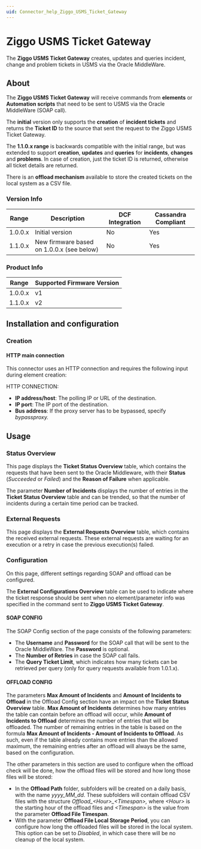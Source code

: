 ```yaml
---
uid: Connector_help_Ziggo_USMS_Ticket_Gateway
---
```


# Ziggo USMS Ticket Gateway

The **Ziggo USMS Ticket Gateway** creates, updates and queries incident, change and problem tickets in USMS via the Oracle MiddleWare.

## About

The **Ziggo USMS Ticket Gateway** will receive commands from **elements** or **Automation scripts** that need to be sent to USMS via the Oracle MiddleWare (SOAP call).

The **initial** version only supports the **creation** of **incident tickets** and returns the **Ticket ID** to the source that sent the request to the Ziggo USMS Ticket Gateway.

The **1.1.0.x range** is backwards compatible with the initial range, but was extended to support **creation**, **updates** and **queries** for **incidents**, **changes** and **problems**. In case of creation, just the ticket ID is returned, otherwise all ticket details are returned.

There is an **offload mechanism** available to store the created tickets on the local system as a CSV file.

### Version Info

| Range     | Description                               | DCF Integration     | Cassandra Compliant     |
|------------------|-------------------------------------------|---------------------|-------------------------|
| 1.0.0.x          | Initial version                           | No                  | Yes                     |
| 1.1.0.x          | New firmware based on 1.0.0.x (see below) | No                  | Yes                     |

### Product Info

| Range | Supported Firmware Version |
|------------------|-----------------------------|
| 1.0.0.x          | v1                          |
| 1.1.0.x          | v2                          |

## Installation and configuration

### Creation

#### HTTP main connection

This connector uses an HTTP connection and requires the following input during element creation:

HTTP CONNECTION:

- **IP address/host**: The polling IP or URL of the destination.
- **IP port**: The IP port of the destination.
- **Bus address**: If the proxy server has to be bypassed, specify *bypassproxy.*

## Usage

### Status Overview

This page displays the **Ticket Status Overview** table, which contains the requests that have been sent to the Oracle Middleware, with their **Status** (*Succeeded* or *Failed*) and the **Reason of Failure** when applicable.

The parameter **Number of Incidents** displays the number of entries in the **Ticket Status Overview** table and can be trended, so that the number of incidents during a certain time period can be tracked.

### External Requests

This page displays the **External Requests Overview** table, which contains the received external requests. These external requests are waiting for an execution or a retry in case the previous execution(s) failed.

### Configuration

On this page, different settings regarding SOAP and offload can be configured.

The **External Configurations Overview** table can be used to indicate where the ticket response should be sent when no element/parameter info was specified in the command sent to **Ziggo USMS Ticket Gateway**.

#### SOAP CONFIG

The SOAP Config section of the page consists of the following parameters:

- The **Username** and **Password** for the SOAP call that will be sent to the Oracle MiddleWare. The **Password** is optional.
- The **Number of Retries** in case the SOAP call fails.
- The **Query Ticket Limit**, which indicates how many tickets can be retrieved per query (only for query requests available from 1.0.1.x).

#### OFFLOAD CONFIG

The parameters **Max Amount of Incidents** and **Amount of Incidents to Offload** in the Offload Config section have an impact on the **Ticket Status Overview** table. **Max Amount of Incidents** determines how many entries the table can contain before an offload will occur, while **Amount of Incidents to Offload** determines the number of entries that will be offloaded. The number of remaining entries in the table is based on the formula **Max Amount of Incidents - Amount of Incidents to Offload**. As such, even if the table already contains more entries than the allowed maximum, the remaining entries after an offload will always be the same, based on the configuration.

The other parameters in this section are used to configure when the offload check will be done, how the offload files will be stored and how long those files will be stored:

- In the **Offload Path** folder, subfolders will be created on a daily basis, with the name *yyyy_MM_dd*. These subfolders will contain offload CSV files with the structure *Offload\_\<Hour\>\_\<Timespan\>,* where *\<Hour\>* is the starting hour of the offload files and *\<Timespan\>* is the value from the parameter **Offload File Timespan**.
- With the parameter **Offload File Local Storage Period**, you can configure how long the offloaded files will be stored in the local system. This option can be set to *Disabled*, in which case there will be no cleanup of the local system.
